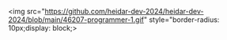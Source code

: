 <img src="https://github.com/heidar-dev-2024/heidar-dev-2024/blob/main/46207-programmer-1.gif" style="border-radius: 10px;display: block;>
